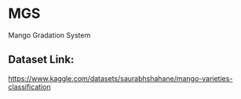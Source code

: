 # MGS

Mango Gradation System


## Dataset Link:
https://www.kaggle.com/datasets/saurabhshahane/mango-varieties-classification

